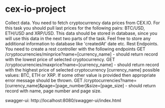 # cex-io-project
Collect data.
You need to fetch cryptocurrency data prices from CEX.IO. For this task you should pull last prices for the following pairs: BTC/USD, ETH/USD and XRP/USD. This data should be stored in database, since you will use this data in the next two parts of the task. Feel free to store any additional information to database like 'createdAt' date etc.
Rest Endpoints.
You need to create a rest controller with the following endpoints
GET /cryptocurrencies/minprice?name=[currency_name] - should return record with the lowest price of selected cryptocurrency.
GET /cryptocurrencies/maxprice?name=[currency_name] - should return record with the highest price of selected cryptocurrency [currency_name] possible values: BTC, ETH or XRP. If some other value is provided then appropriate error message should be thrown.
GET /cryptocurrencies?name=[currency_name]&page=[page_number]&size=[page_size] - should return record with name, page number and page size.

swagger-ui: http://localhost:8080/swagger-ui/index.html
